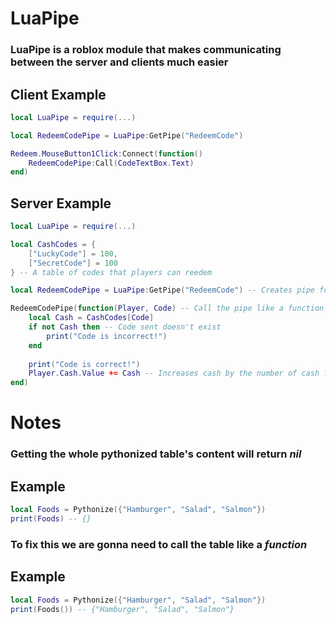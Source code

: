 # LuaPipe
### LuaPipe is a roblox module that makes communicating between the server and clients much easier

## Client Example
```lua
local LuaPipe = require(...)

local RedeemCodePipe = LuaPipe:GetPipe("RedeemCode")

Redeem.MouseButton1Click:Connect(function()
	RedeemCodePipe:Call(CodeTextBox.Text)
end)
```
## Server Example
```lua
local LuaPipe = require(...)

local CashCodes = {
	["LuckyCode"] = 100,
	["SecretCode"] = 100
} -- A table of codes that players can reedem

local RedeemCodePipe = LuaPipe:GetPipe("RedeemCode") -- Creates pipe for communication

RedeemCodePipe(function(Player, Code) -- Call the pipe like a function to start recieving sent data
	local Cash = CashCodes[Code]
	if not Cash then -- Code sent doesn't exist
		print("Code is incorrect!")
	end
	
	print("Code is correct!")
	Player.Cash.Value += Cash -- Increases cash by the number of cash from the code
end)
```

# **Notes**
### Getting the whole pythonized table's content will return **_nil_**
## Example
```lua
local Foods = Pythonize({"Hamburger", "Salad", "Salmon"})
print(Foods) -- {}
```

### To fix this we are gonna need to call the table like a **_function_**
## Example
```lua
local Foods = Pythonize({"Hamburger", "Salad", "Salmon"})
print(Foods()) -- {"Hamburger", "Salad", "Salmon"}
```

